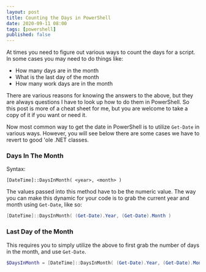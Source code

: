```yaml
---
layout: post
title: Counting the Days in PowerShell
date: 2020-09-11 08:00
tags: [powershell]
published: false
---
```


At times you need to figure out various ways to count the days for a script. In some cases you may need to do things like:

- How many days are in the month
- What is the last day of the month
- How many work days are in the month

There are various reasons for knowing the answers to the above, but they are always questions I have to look up how to do them in PowerShell. So this post is more of a cheat sheet for me, but you are welcome to take a copy of it if you want or need it.

Now most common way to get the date in PowerShell is to utilize `Get-Date` in various ways. However, you will see below there are some cases we have to revert to good 'ole .NET classes.

### Days In The Month

Syntax:

```
[DateTime]::DaysInMonth( <year>, <month> )
```

The values passed into this method have to be the numeric value. The way you can make this dynamic for your code is to grab the current year and month using `Get-Date`, like so:

```powershell
[DateTime]::DaysInMonth( (Get-Date).Year, (Get-Date).Month )
```

### Last Day of the Month

This requires you to simply utilize the above to first grab the number of days in the month, and use `Get-Date`.

```powershell
$DaysInMonth = [DateTime]::DaysInMonth( (Get-Date).Year, (Get-Date).Month )

```